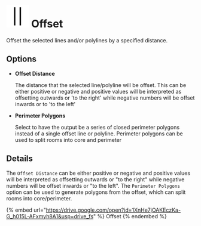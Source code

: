 # ![](../../.gitbook/assets/offset.svg#thumbnail) Offset

Offset the selected lines and/or polylines by a specified distance.

## Options

* **Offset Distance**

  The distance that the selected line/polyline will be offset. This can be either positive or negative and positive values will be interpreted as offsetting outwards or 'to the right' while negative numbers will be offset inwards or to 'to the left'

* **Perimeter Polygons**

  Select to have the output be a series of closed perimeter polygons instead of a single offset line or polyline. Perimeter polygons can be used to split rooms into core and perimeter

## Details

The `Offset Distance` can be either positive or negative and positive values will be interpreted as offsetting outwards or "to the right" while negative numbers will be offset inwards or "to the left". The `Perimeter Polygons` option can be used to generate polygons from the offset, which can split rooms into core/perimeter.

{% embed url="https://drive.google.com/open?id=1XnHe7jOAKEczKa-G_h015L-AFxmyh8A1&usp=drive_fs" %}
Offset
{% endembed %}

<style>
img[src*="#thumbnail"] {
   width:50px;
   height:50px;
}
</style>